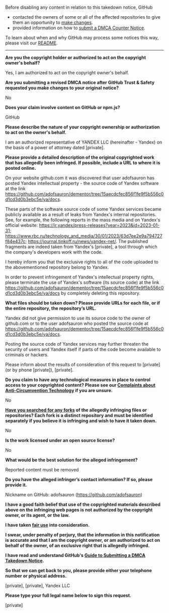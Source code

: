 Before disabling any content in relation to this takedown notice, GitHub
- contacted the owners of some or all of the affected repositories to give them an opportunity to [make changes](https://docs.github.com/en/github/site-policy/dmca-takedown-policy#a-how-does-this-actually-work).
- provided information on how to [submit a DMCA Counter Notice](https://docs.github.com/en/articles/guide-to-submitting-a-dmca-counter-notice).

To learn about when and why GitHub may process some notices this way, please visit our [README](https://github.com/github/dmca/blob/master/README.md#anatomy-of-a-takedown-notice).

---

**Are you the copyright holder or authorized to act on the copyright owner's behalf?**

Yes, I am authorized to act on the copyright owner's behalf.

**Are you submitting a revised DMCA notice after GitHub Trust & Safety requested you make changes to your original notice?**

No

**Does your claim involve content on GitHub or npm.js?**

GitHub

**Please describe the nature of your copyright ownership or authorization to act on the owner's behalf.**

I am an authorized representative of YANDEX LLC (hereinafter - Yandex) on the basis of a power of attorney dated [private].

**Please provide a detailed description of the original copyrighted work that has allegedly been infringed. If possible, include a URL to where it is posted online.**

On your website github.com it was discovered that user adofsauron has posted Yandex intellectual property - the source code of Yandex software at the link https://github.com/adofsauron/dementor/tree/15aecdcfec856f1fe9f5b556c0d1cd3d0b3ebc5e/ya/docs.

These parts of the software source code of some Yandex services became publicly available as a result of leaks from Yandex's internal repositories. See, for example, the following reports in the mass media and on Yandex's official website: https://ir.yandex/press-releases?year=2023&id=2023-01-31; https://www.rbc.ru/technology_and_media/30/01/2023/63d7ee2e9a794727f84e437c; https://journal.tinkoff.ru/news/yandex-net/. The published fragments are indeed taken from Yandex's [private], a tool through which the company's developers work with the code.

I hereby inform you that the exclusive rights to all of the code uploaded to the abovementioned repository belong to Yandex.

In order to prevent infringement of Yandex's intellectual property rights, please terminate the use of Yandex's software (its source code) at the link https://github.com/adofsauron/dementor/tree/15aecdcfec856f1fe9f5b556c0d1cd3d0b3ebc5e/ya/docs by completely deleting this repository.

**What files should be taken down? Please provide URLs for each file, or if the entire repository, the repository’s URL.**

Yandex did not give permission to use its source code to the owner of github.com or to the user adofsauron who posted the source code at https://github.com/adofsauron/dementor/tree/15aecdcfec856f1fe9f5b556c0d1cd3d0b3ebc5e/ya/docs.

Posting the source code of Yandex services may further threaten the security of users and Yandex itself if parts of the code become available to criminals or hackers.

Please inform about the results of consideration of this request to [private] (or by phone [private]), [private].

**Do you claim to have any technological measures in place to control access to your copyrighted content? Please see our <a href="https://docs.github.com/articles/guide-to-submitting-a-dmca-takedown-notice#complaints-about-anti-circumvention-technology">Complaints about Anti-Circumvention Technology</a> if you are unsure.**

No

**<a href="https://docs.github.com/articles/dmca-takedown-policy#b-what-about-forks-or-whats-a-fork">Have you searched for any forks</a> of the allegedly infringing files or repositories? Each fork is a distinct repository and must be identified separately if you believe it is infringing and wish to have it taken down.**

No

**Is the work licensed under an open source license?**

No

**What would be the best solution for the alleged infringement?**

Reported content must be removed

**Do you have the alleged infringer’s contact information? If so, please provide it.**

Nickname on GitHub: adofsauron (https://github.com/adofsauron)

**I have a good faith belief that use of the copyrighted materials described above on the infringing web pages is not authorized by the copyright owner, or its agent, or the law.**

**I have taken <a href="https://www.lumendatabase.org/topics/22">fair use</a> into consideration.**

**I swear, under penalty of perjury, that the information in this notification is accurate and that I am the copyright owner, or am authorized to act on behalf of the owner, of an exclusive right that is allegedly infringed.**

**I have read and understand GitHub's <a href="https://docs.github.com/articles/guide-to-submitting-a-dmca-takedown-notice/">Guide to Submitting a DMCA Takedown Notice</a>.**

**So that we can get back to you, please provide either your telephone number or physical address.**

[private], [private], Yandex LLC

**Please type your full legal name below to sign this request.**

[private]
